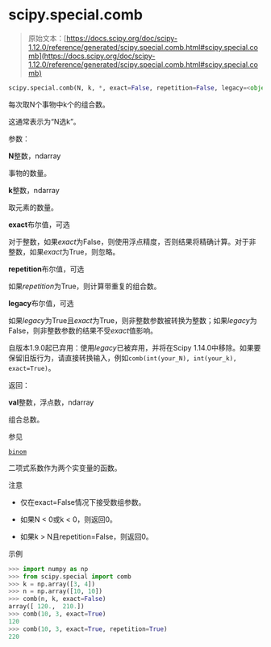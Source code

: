# scipy.special.comb

> 原始文本：[https://docs.scipy.org/doc/scipy-1.12.0/reference/generated/scipy.special.comb.html#scipy.special.comb](https://docs.scipy.org/doc/scipy-1.12.0/reference/generated/scipy.special.comb.html#scipy.special.comb)

```py
scipy.special.comb(N, k, *, exact=False, repetition=False, legacy=<object object>)
```

每次取N个事物中k个的组合数。

这通常表示为“N选k”。

参数：

**N**整数，ndarray

事物的数量。

**k**整数，ndarray

取元素的数量。

**exact**布尔值，可选

对于整数，如果*exact*为False，则使用浮点精度，否则结果将精确计算。对于非整数，如果*exact*为True，则忽略。

**repetition**布尔值，可选

如果*repetition*为True，则计算带重复的组合数。

**legacy**布尔值，可选

如果*legacy*为True且*exact*为True，则非整数参数被转换为整数；如果*legacy*为False，则非整数参数的结果不受*exact*值影响。

自版本1.9.0起已弃用：使用*legacy*已被弃用，并将在Scipy 1.14.0中移除。如果要保留旧版行为，请直接转换输入，例如`comb(int(your_N), int(your_k), exact=True)`。

返回：

**val**整数，浮点数，ndarray

组合总数。

参见

[`binom`](scipy.special.binom.html#scipy.special.binom "scipy.special.binom")

二项式系数作为两个实变量的函数。

注意

+   仅在exact=False情况下接受数组参数。

+   如果N < 0或k < 0，则返回0。

+   如果k > N且repetition=False，则返回0。

示例

```py
>>> import numpy as np
>>> from scipy.special import comb
>>> k = np.array([3, 4])
>>> n = np.array([10, 10])
>>> comb(n, k, exact=False)
array([ 120.,  210.])
>>> comb(10, 3, exact=True)
120
>>> comb(10, 3, exact=True, repetition=True)
220 
```
